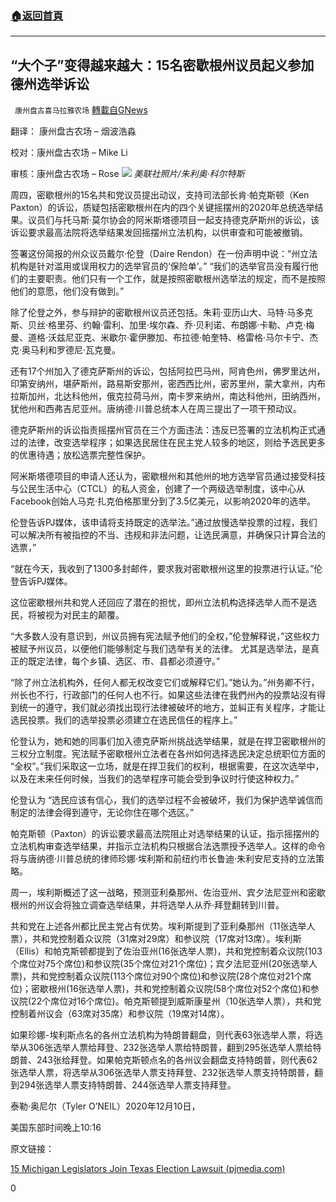 ###  [:house:返回首頁](https://github.com/ourhimalayas/txt)
---

## “大个子”变得越来越大：15名密歇根州议员起义参加德州选举诉讼
` 康州盘古喜马拉雅农场` [轉載自GNews](https://gnews.org/zh-hans/640777/)

翻译： 康州盘古农场 – 烟波浩淼

校对：康州盘古农场 – Mike Li

审核：康州盘古农场 – Rose
![](https://lh3.googleusercontent.com/-wq8WtDJK3cVK1MCaNg4DmGZ82dJYvmvQKeftHpjDnBXu6GB9B1KzK7kxXQthRmAKH7oe6HEvoyxbi18peD_jRCQQleOThQhCvCrHVBn3fYRXveH1FxnWltKep5GhBoX0afD7OtgFq029RATFg)
*美联社照片/朱利奥·科尔特斯*

周四，密歇根州的15名共和党议员提出动议，支持司法部长肯·帕克斯顿（Ken Paxton）的诉讼，质疑包括密歇根州在内的四个关键摇摆州的2020年总统选举结果。议员们与托马斯·莫尔协会的阿米斯塔德项目一起支持德克萨斯州的诉讼，该诉讼要求最高法院将选举结果发回摇摆州立法机构，以供审查和可能被撤销。

签署这份简报的州众议员戴尔·伦登（Daire Rendon）在一份声明中说：“州立法机构是针对滥用或误用权力的选举官员的‘保险单’。” “我们的选举官员没有履行他们的主要职责。他们只有一个工作，就是按照密歇根州选举法的规定，而不是按照他们的意愿，他们没有做到。”

除了伦登之外，参与辩护的密歇根州议员还包括。朱莉·亚历山大、马特·马多克斯、贝丝·格里芬、约翰·雷利、加里·埃尔森、乔·贝利诺、布朗娜·卡勒、卢克·梅曼、道格·沃兹尼亚克、米歇尔·霍伊滕加、布拉德·帕奎特、格雷格·马尔卡宁、杰克·奥马利和罗德尼·瓦克曼。

还有17个州加入了德克萨斯州的诉讼，包括阿拉巴马州，阿肯色州，佛罗里达州，印第安纳州，堪萨斯州，路易斯安那州，密西西比州，密苏里州，蒙大拿州，内布拉斯加州，北达科他州，俄克拉荷马州，南卡罗来纳州，南达科他州，田纳西州，犹他州和西弗吉尼亚州。唐纳德·川普总统本人在周三提出了一项干预动议。

德克萨斯州的诉讼指责摇摆州官员在三个方面违法：违反已签署的立法机构正式通过的法律，改变选举程序；如果选民居住在民主党人较多的地区，则给予选民更多的优惠待遇；放松选票完整性保护。

阿米斯塔德项目的申请人还认为，密歇根州和其他州的地方选举官员通过接受科技与公民生活中心（CTCL）的私人资金，创建了一个两级选举制度，该中心从Facebook创始人马克·扎克伯格那里分到了3.5亿美元，以影响2020年的选举。

伦登告诉PJ媒体，该申请将支持既定的选举法。”通过放慢选举投票的过程，我们可以解决所有被指控的不当、违规和非法问题，让选民满意，并确保只计算合法的选票，”

“就在今天，我收到了1300多封邮件，要求我对密歇根州这里的投票进行认证。”伦登告诉PJ媒体。

这位密歇根州共和党人还回应了潜在的担忧，即州立法机构选择选举人而不是选民，将被视为对民主的颠覆。

“大多数人没有意识到，州议员拥有宪法赋予他们的全权，”伦登解释说，”这些权力被赋予州议员，以便他们能够制定与我们选举有关的法律。 尤其是选举法，是真正的既定法律，每个乡镇、选区、市、县都必须遵守。”

“除了州立法机构外，任何人都无权改变它们或解释它们。”她认为。”州务卿不行，州长也不行，行政部门的任何人也不行。如果这些法律在我們州內的投票站沒有得到统一的遵守，我们就必須找出现行法律被破坏的地方，並糾正有关程序，才能让选民投票。我们的选举投票必须建立在选民信任的程序上。”

伦登认为，她和她的同事们加入德克萨斯州挑战选举结果，就是在捍卫密歇根州的三权分立制度。宪法赋予密歇根州立法者在各州如何选择选民决定总统职位方面的 “全权”。”我们采取这一立场，就是在捍卫我们的权利，根据需要，在这次选举中，以及在未来任何时候，当我们的选举程序可能会受到争议时行使这种权力。”

伦登认为 “选民应该有信心，我们的选举过程不会被破坏，我们为保护选举诚信而制定的法律会得到遵守，无论你住在哪个选区。”

帕克斯顿（Paxton）的诉讼要求最高法院阻止对选举结果的认证，指示摇摆州的立法机构审查选举结果，并指示立法机构只根据合法选票授予选举人。这样的命令将与唐纳德·川普总统的律师珍娜·埃利斯和前纽约市长鲁迪·朱利安尼支持的立法策略。

周一，埃利斯概述了这一战略，预测亚利桑那州、佐治亚州、宾夕法尼亚州和密歇根州的州议会将独立调查选举结果，并将选举人从乔·拜登翻转到川普。

共和党在上述各州都比民主党占有优势。埃利斯提到了亚利桑那州（11张选举人票），共和党控制着众议院（31席对29席）和参议院（17席对13席）。埃利斯（Ellis）和帕克斯顿都提到了佐治亚州(16张选举人票)，共和党控制着众议院(103个席位对75个席位)和参议院(35个席位对21个席位)；宾夕法尼亚州(20张选举人票)，共和党控制着众议院(113个席位对90个席位)和参议院(28个席位对21个席位)；密歇根州(16张选举人票)，共和党控制着众议院(58个席位对52个席位)和参议院(22个席位对16个席位)。帕克斯顿提到威斯康星州（10张选举人票），共和党控制着州议会（63席对35席）和参议院（19席对14席）。

如果珍娜-埃利斯点名的各州立法机构为特朗普翻盘，则代表63张选举人票，将选举从306张选举人票给拜登、232张选举人票给特朗普，翻到295张选举人票给特朗普、243张给拜登。如果帕克斯顿点名的各州议会翻盘支持特朗普，则代表62张选举人票，将选举从306张选举人票支持拜登、232张选举人票支持特朗普，翻到294张选举人票支持特朗普、244张选举人票支持拜登。

泰勒·奥尼尔（Tyler O’NEIL）2020年12月10日，

美国东部时间晚上10:16

原文链接：

[15 Michigan Legislators Join Texas Election Lawsuit (pjmedia.com)](https://pjmedia.com/election/tyler-o-neil/2020/12/10/the-big-one-gets-bigger-15-michigan-legislators-join-texas-election-lawsuit-n1202994)

0
